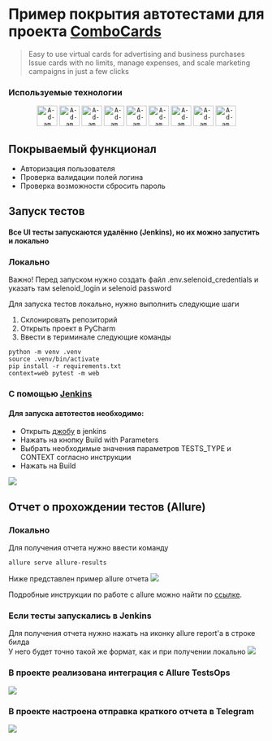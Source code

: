 # Пример покрытия автотестами для проекта [ComboCards](http://combo.cards)
>Easy to use virtual cards for advertising and business purchases
Issue cards with no limits, manage expenses, and scale marketing campaigns in just a few clicks



###  Используемые технологии
<p align="center">
  <code><img src="images/logo/python.svg" width="40" height="40"  alt="A-d-am" title="Python"></code>
  <code><img src="images/logo/pytest.png" width="40" height="40"  alt="A-d-am" title="PyTest"></code>
  <code><img src="images/logo/selene.png" width="40" height="40"  alt="A-d-am" title="Selene"></code>
  <code><img src="images/logo/pycharm.png" width="40" height="40"  alt="A-d-am" title="PyCharm"></code>
  <code><img src="images/logo/Jenkins.svg" width="40" height="40"  alt="A-d-am" title="Jenkins"></code>
  <code><img src="images/logo/Selenoid.svg" width="40" height="40"  alt="A-d-am" title="Selenoid"></code>
  <code><img src="images/logo/Allure_new.png" width="40" height="40"  alt="A-d-am" title="Allure Report"></code>
  <code><img src="images/logo/allure_testops.png" width="40" height="40"  alt="A-d-am" title="Allure TestOps"></code>
  <code><img src="images/logo/Telegram.svg" width="40" height="40"  alt="A-d-am" title="Telegram Bot"></code>
</p>

## Покрываемый функционал
- Авторизация пользователя 
- Проверка валидации полей логина
- Проверка возможности сбросить пароль


## Запуск тестов
#### Все UI тесты запускаются удалённо (Jenkins), но их можно запустить и локально

### Локально
Важно! Перед запуском нужно создать файл .env.selenoid_credentials и указать там selenoid_login 
и selenoid password

Для запуска тестов локально, нужно выполнить следующие шаги
1. Склонировать репозиторий
2. Открыть проект в PyCharm
3. Ввести в териминале следующие команды
``` 
python -m venv .venv
source .venv/bin/activate
pip install -r requirements.txt
context=web pytest -m web  
```

### С помощью [Jenkins](https://jenkins.autotests.cloud/job/C07_suprun_diploma/)
#### Для запуска автотестов необходимо:
 - Открыть [джобу](https://jenkins.autotests.cloud/job/C07_suprun_diploma/) в jenkins
 - Нажать на кнопку Build with Parameters
 - Выбрать необходимые значения параметров TESTS_TYPE и CONTEXT согласно инструкции 
 - Нажать на Build

<img src="images/screenshots/Jenkins_build.png">

## Отчет о прохождении тестов (Allure)
### Локально
Для получения отчета нужно ввести команду 
```
allure serve allure-results
``` 
Ниже представлен пример allure отчета 
<img src="images/screenshots/allure_report_example_web.png">

Подробные инструкции по работе с allure можно найти по [ссылке](https://allurereport.org/docs/).
### Если тесты запускались в Jenkins

Для получения отчета нужно нажать на иконку allure report'a в строке билда  
У него будет точно такой же формат, как и при получении локально
<img src="images/screenshots/allure_report_from_jenkins.png">

### В проекте реализована интеграция с Allure TestsOps
<img src="images/screenshots/allure_test_ops.png">

### В проекте настроена отправка краткого отчета в Telegram
<img src="images/screenshots/tg_web_allure.png">

